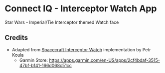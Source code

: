 # Connect IQ - Interceptor Watch App
Star Wars - Imperial/Tie Interceptor themed Watch face

## Credits

- Adapted from [Spacecraft Interceptor Watch][Original] implementation by Petr Koula
  - Garmin Store: https://apps.garmin.com/en-US/apps/2cf4bdaf-3515-47bf-b141-166d068c51cc

[Original]: https://bitbucket.org/koulik/examples/overview
